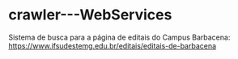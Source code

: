 # crawler---WebServices
Sistema de busca para a página de editais do Campus Barbacena:   https://www.ifsudestemg.edu.br/editais/editais-de-barbacena

